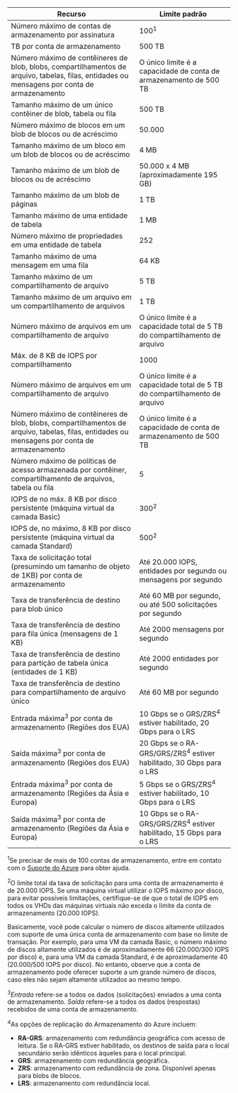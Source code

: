 Recurso|Limite padrão
---|---
Número máximo de contas de armazenamento por assinatura|100<sup>1</sup>
TB por conta de armazenamento|500 TB
Número máximo de contêineres de blob, blobs, compartilhamentos de arquivo, tabelas, filas, entidades ou mensagens por conta de armazenamento|O único limite é a capacidade de conta de armazenamento de 500 TB
Tamanho máximo de um único contêiner de blob, tabela ou fila|500 TB
Número máximo de blocos em um blob de blocos ou de acréscimo|50\.000
Tamanho máximo de um bloco em um blob de blocos ou de acréscimo|4 MB
Tamanho máximo de um blob de blocos ou de acréscimo|50\.000 x 4 MB (aproximadamente 195 GB) 
Tamanho máximo de um blob de páginas |1 TB
Tamanho máximo de uma entidade de tabela|1 MB
Número máximo de propriedades em uma entidade de tabela|252
Tamanho máximo de uma mensagem em uma fila|64 KB
Tamanho máximo de um compartilhamento de arquivo|5 TB
Tamanho máximo de um arquivo em um compartilhamento de arquivos|1 TB
Número máximo de arquivos em um compartilhamento de arquivo|O único limite é a capacidade total de 5 TB do compartilhamento de arquivo
Máx. de 8 KB de IOPS por compartilhamento|1000
Número máximo de arquivos em um compartilhamento de arquivo|O único limite é a capacidade total de 5 TB do compartilhamento de arquivo
Número máximo de contêineres de blob, blobs, compartilhamentos de arquivo, tabelas, filas, entidades ou mensagens por conta de armazenamento|O único limite é a capacidade de conta de armazenamento de 500 TB
Número máximo de políticas de acesso armazenada por contêiner, compartilhamento de arquivos, tabela ou fila|5
IOPS de no máx. 8 KB por disco persistente (máquina virtual da camada Basic)|300<sup>2</sup>
IOPS de, no máximo, 8 KB por disco persistente (máquina virtual da camada Standard)|500<sup>2</sup>
Taxa de solicitação total (presumindo um tamanho de objeto de 1KB) por conta de armazenamento|Até 20.000 IOPS, entidades por segundo ou mensagens por segundo
Taxa de transferência de destino para blob único|Até 60 MB por segundo, ou até 500 solicitações por segundo
Taxa de transferência de destino para fila única (mensagens de 1 KB)|Até 2000 mensagens por segundo
Taxa de transferência de destino para partição de tabela única (entidades de 1 KB)|Até 2000 entidades por segundo
Taxa de transferência de destino para compartilhamento de arquivo único|Até 60 MB por segundo
Entrada máxima<sup>3</sup> por conta de armazenamento (Regiões dos EUA)|10 Gbps se o GRS/ZRS<sup>4</sup> estiver habilitado, 20 Gbps para o LRS
Saída máxima<sup>3</sup> por conta de armazenamento (Regiões dos EUA)|20 Gbps se o RA-GRS/GRS/ZRS<sup>4</sup> estiver habilitado, 30 Gbps para o LRS
Entrada máxima<sup>3</sup> por conta de armazenamento (Regiões da Ásia e Europa)|5 Gbps se o GRS/ZRS<sup>4</sup> estiver habilitado, 10 Gbps para o LRS
Saída máxima<sup>3</sup> por conta de armazenamento (Regiões da Ásia e Europa)|10 Gbps se o RA-GRS/GRS/ZRS<sup>4</sup> estiver habilitado, 15 Gbps para o LRS

<sup>1</sup>Se precisar de mais de 100 contas de armazenamento, entre em contato com o [Suporte do Azure](http://azure.microsoft.com/support/faq/) para obter ajuda.

<sup>2</sup>O limite total da taxa de solicitação para uma conta de armazenamento é de 20.000 IOPS. Se uma máquina virtual utilizar o IOPS máximo por disco, para evitar possíveis limitações, certifique-se de que o total de IOPS em todos os VHDs das máquinas virtuais não exceda o limite da conta de armazenamento (20.000 IOPS).

Basicamente, você pode calcular o número de discos altamente utilizados com suporte de uma única conta de armazenamento com base no limite de transação. Por exemplo, para uma VM da camada Basic, o número máximo de discos altamente utilizados é de aproximadamente 66 (20.000/300 IOPS por disco) e, para uma VM da camada Standard, é de aproximadamente 40 (20.000/500 IOPS por disco). No entanto, observe que a conta de armazenamento pode oferecer suporte a um grande número de discos, caso eles não sejam altamente utilizados ao mesmo tempo.

<sup>3</sup>*Entrada* refere-se a todos os dados (solicitações) enviados a uma conta de armazenamento. *Saída* refere-se a todos os dados (respostas) recebidos de uma conta de armazenamento.

<sup>4</sup>As opções de replicação do Armazenamento do Azure incluem:

- **RA-GRS**: armazenamento com redundância geográfica com acesso de leitura. Se o RA-GRS estiver habilitado, os destinos de saída para o local secundário serão idênticos àqueles para o local principal.
- **GRS**: armazenamento com redundância geográfica. 
- **ZRS**: armazenamento com redundância de zona. Disponível apenas para blobs de blocos. 
- **LRS**: armazenamento com redundância local. 

<!---HONumber=Oct15_HO1-->